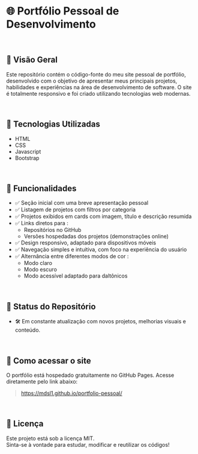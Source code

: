 # 🌐 Portfólio Pessoal de Desenvolvimento

<br>

## 🔭 Visão Geral

Este repositório contém o código-fonte do meu site pessoal de portfólio, desenvolvido com o objetivo de apresentar meus principais projetos, habilidades e experiências na área de desenvolvimento de software.
O site é totalmente responsivo e foi criado utilizando tecnologias web modernas.

<br>

## 🚀 Tecnologias Utilizadas

- HTML
- CSS
- Javascript
- Bootstrap

<br>

## 🎯 Funcionalidades

- ✅ Seção inicial com uma breve apresentação pessoal
- ✅ Listagem de projetos com filtros por categoria
- ✅ Projetos exibidos em cards com imagem, título e descrição resumida
- ✅ Links diretos para :
  -   Repositórios no GitHub
  -   Versões hospedadas dos projetos (demonstrações online)
- ✅ Design responsivo, adaptado para dispositivos móveis
- ✅ Navegação simples e intuitiva, com foco na experiência do usuário
- ✅ Alternância entre diferentes modos de cor :
  - Modo claro
  - Modo escuro
  - Modo acessível adaptado para daltônicos   



<br>

## 📌 Status do Repositório

- 🛠️  Em constante atualização com novos projetos, melhorias visuais e conteúdo.

<br>

## 🧭 Como acessar o site

O portfólio está hospedado gratuitamente no GitHub Pages.
Acesse diretamente pelo link abaixo:
>https://mdsl1.github.io/portfolio-pessoal/

<br>

## 📄 Licença

Este projeto está sob a licença MIT.  
Sinta-se à vontade para estudar, modificar e reutilizar os códigos!

